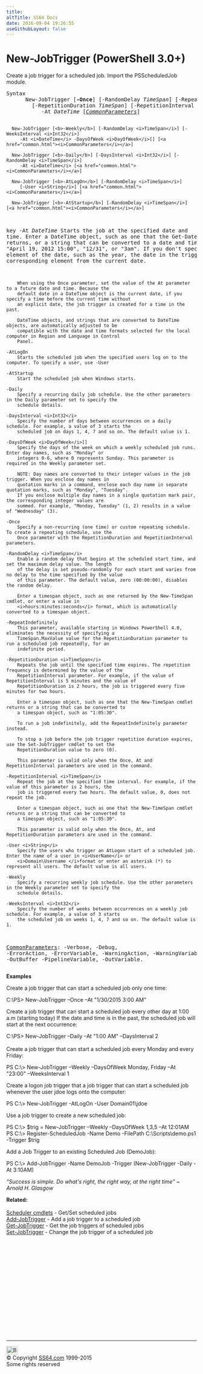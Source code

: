 ```yaml
---
title:
altTitle: SS64 Docs
date: 2016-09-04 19:26:55
useGithubLayout: false
---
```

<!-- #BeginLibraryItem "/Library/head_ps.lbi" --><!-- #EndLibraryItem --><h1>New-JobTrigger (PowerShell 3.0+)</h1> 
<p>Create a job trigger for a scheduled job.  Import the      PSScheduledJob module.</p>
<pre>Syntax
      New-JobTrigger [<b>-Once</b>] [-RandomDelay <i>TimeSpan</i>] [-RepeatIndefinitely]
        [-RepetitionDuration <i>TimeSpan</i>] [-RepetitionInterval <i>TimeSpan</i>]
           -At <i>DateTime</i> [<a href="common.html"><i>CommonParameters</i></a>]

      New-JobTrigger [<b>-Weekly</b>] [-RandomDelay <i>TimeSpan</i>] [-WeeksInterval <i>Int32</i>]
         -At <i>DateTime</i> -DaysOfWeek <i>DayOfWeek</i>[] [<a href="common.html"><i>CommonParameters</i></a>]

      New-JobTrigger [<b>-Daily</b>] [-DaysInterval <i>Int32</i>] [-RandomDelay <i>TimeSpan</i>]
         -At <i>DateTime</i> [<a href="common.html"><i>CommonParameters</i></a>]

      New-JobTrigger [<b>-AtLogOn</b>] [-RandomDelay <i>TimeSpan</i>]
         [-User <i>String</i>] [<a href="common.html"><i>CommonParameters</i></a>]

      New-JobTrigger [<b>-AtStartup</b>] [-RandomDelay <i>TimeSpan</i>] [<a href="common.html"><i>CommonParameters</i></a>]

key
   -At <i>DateTime</i>
        Starts the job at the specified date and time. Enter a DateTime object, such as one that the Get-Date cmdlet 
        returns, or a string that can be converted to a date and time, such as "April 19, 2012 15:00", "12/31", or 
        "3am". If you don't specify an element of the date, such as the year, the date in the trigger has the 
        corresponding element from the current date.
        
        When using the Once parameter, set the value of the At parameter to a future date and time. Because the 
        default date in a DateTime object is the current date, if you specify a time before the current time without 
        an explicit date, the job trigger is created for a time in the past.
        
        DateTime objects, and strings that are converted to DateTime objects, are automatically adjusted to be 
        compatible with the date and time formats selected for the local computer in Region and Language in Control 
        Panel.
        
    -AtLogOn
        Starts the scheduled job when the specified users log on to the computer. To specify a user, use -User
        
    -AtStartup
        Start the scheduled job when Windows starts.
        
    -Daily
        Specify a recurring daily job schedule. Use the other parameters in the Daily parameter set to specify the 
        schedule details.
        
    -DaysInterval <i>Int32</i>
        Specify the number of days between occurrences on a daily schedule. For example, a value of 3 starts the 
        scheduled job on days 1, 4, 7 and so on. The default value is 1.
        
    -DaysOfWeek <i>DayOfWeek</i>[]
        Specify the days of the week on which a weekly scheduled job runs. Enter day names, such as "Monday" or 
        integers 0-6, where 0 represents Sunday. This parameter is required in the Weekly parameter set.
        
        NOTE: Day names are converted to their integer values in the job trigger. When you enclose day names in 
        quotation marks in a command, enclose each day name in separate quotation marks, such as "Monday", "Tuesday". 
        If you enclose multiple day names in a single quotation mark pair, the corresponding integer values are 
        summed. For example, "Monday, Tuesday" (1, 2) results in a value of "Wednesday" (3).
        
    -Once
        Specify a non-recurring (one time) or custom repeating schedule. To create a repeating schedule, use the 
        Once parameter with the RepetitionDuration and RepetitionInterval parameters.
        
    -RandomDelay <i>TimeSpan</i>
        Enable a random delay that begins at the scheduled start time, and set the maximum delay value. The length 
        of the delay is set pseudo-randomly for each start and varies from no delay to the time specified by the value 
        of this parameter. The default value, zero (00:00:00), disables the random delay.
        
        Enter a timespan object, such as one returned by the New-TimeSpan cmdlet, or enter a value in 
        <i>hours:minutes:seconds</i> format, which is automatically converted to a timespan object.
        
    -RepeatIndefinitely
        This parameter, available starting in Windows PowerShell 4.0, eliminates the necessity of specifying a 
        TimeSpan.MaxValue value for the RepetitionDuration parameter to run a scheduled job repeatedly, for an 
        indefinite period.
        
    -RepetitionDuration <i>TimeSpan</i>
        Repeats the job until the specified time expires. The repetition frequency is determined by the value of the 
        RepetitionInterval parameter. For example, if the value of RepetitionInterval is 5 minutes and the value of 
        RepetitionDuration is 2 hours, the job is triggered every five minutes for two hours.
        
        Enter a timespan object, such as one that the New-TimeSpan cmdlet returns or a string that can be converted to 
        a timespan object, such as "1:05:30".
        
        To run a job indefinitely, add the RepeatIndefinitely parameter instead.
        
        To stop a job before the job trigger repetition duration expires, use the Set-JobTrigger cmdlet to set the 
        RepetitionDuration value to zero (0).
        
        This parameter is valid only when the Once, At and RepetitionInterval parameters are used in the command.
        
    -RepetitionInterval <i>TimeSpan</i>
        Repeat the job at the specified time interval. For example, if the value of this parameter is 2 hours, the 
        job is triggered every two hours. The default value, 0, does not repeat the job.
        
        Enter a timespan object, such as one that the New-TimeSpan cmdlet returns or a string that can be converted to 
        a timespan object, such as "1:05:30".
        
        This parameter is valid only when the Once, At, and RepetitionDuration parameters are used in the command.
        
    -User <i>String</i>
        Specify the users who trigger an AtLogon start of a scheduled job. Enter the name of a user in <i>UserName</i> or 
        <i>Domain\Username </i>format or enter an asterisk (*) to represent all users. The default value is all users.
        
    -Weekly
        Specify a recurring weekly job schedule. Use the other parameters in the Weekly parameter set to specify the 
        schedule details.
        
    -WeeksInterval <i>Int32</i>
        Specify the number of weeks between occurrences on a weekly job schedule. For example, a value of 3 starts 
        the scheduled job on weeks 1, 4, 7 and so on. The default value is 1.

   <a href="common.html">CommonParameters</a>:
       -Verbose, -Debug, -ErrorAction, -ErrorVariable, -WarningAction, -WarningVariable,
       -OutBuffer -PipelineVariable, -OutVariable.</pre>
<p><b>Examples</b></p>
<p>Create a job trigger that can start a scheduled job only one time:</p>
<p><span class="code">C:\PS&gt; New-JobTrigger –Once –At "1/30/2015 3:00 AM"</span></p>
<p>Create a job trigger that can start a scheduled job every other day at 1:00 a.m (starting today) If the date and time is in the past, the scheduled job will start at the next occurrence:</p>
<p><span class="code"> C:\PS&gt; New-JobTrigger –Daily –At "1:00 AM" –DaysInterval 2</span><br>
<br>
Create a job trigger that can start a scheduled job every Monday and every Friday:</p>
<p class="code">PS C:\&gt; New-JobTrigger –Weekly –DaysOfWeek Monday, Friday –At "23:00" –WeeksInterval 1</p>
<p>Create a logon job trigger that a job trigger that can start a scheduled job whenever the user jdoe logs onto the      computer:</p>
<p class="code">PS C:\&gt; New-JobTrigger -AtLogOn -User Domain01\jdoe</p>
<p>Use a job trigger to create a new scheduled job:</p>
<p class="code">PS C:\&gt; $trig = New-JobTrigger –Weekly –DaysOfWeek 1,3,5 –At 12:01AM<br>
PS C:\&gt; Register-ScheduledJob -Name Demo -FilePath C:\Scripts\demo.ps1 -Trigger $trig<br>
</p>
<p>Add a Job Trigger to an existing Scheduled Job (DemoJob):</p>
<p class="code">PS C:\&gt; Add-JobTrigger -Name DemoJob -Trigger (New-JobTrigger -Daily -At 3:10AM)</p>
<p class="quote"><i>“Success is simple. Do what's right, the right way, at the right time” ~  Arnold H. Glasgow</i></p>
<p><b>Related:</b><br>
<br>
<a href="scheduler.html">Scheduler cmdlets</a> - Get/Set scheduled jobs<br>
<a href="add-jobtrigger.html">Add-JobTrigger</a> - Add  a job trigger to a scheduled job<br>
<a href="get-jobtrigger.html">Get-JobTrigger</a> - Get the job triggers of scheduled jobs<br>
<a href="set-jobtrigger.html">Set-JobTrigger</a> - Change the job trigger of a scheduled job</p><!-- #BeginLibraryItem "/Library/foot_ps.lbi" --><p>
<!-- PowerShell300 -->
<ins class="adsbygoogle" style="display:inline-block;width:300px;height:250px" data-ad-client="ca-pub-6140977852749469" data-ad-slot="6253539900"></ins>
<script>
(adsbygoogle = window.adsbygoogle || []).push({});
</script></p>
<hr>
<div id="bl" class="footer"><a href="new-jobtrigger.html#"><img src="../images/top.png" width="30" height="22" alt="Back to the Top"></a></div>
<div id="br" class="footer, tagline">© Copyright <a href="../index.html">SS64.com</a> 1999-2015<br>
Some rights reserved</div><!-- #EndLibraryItem -->

